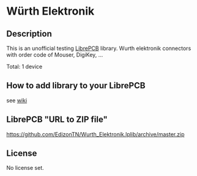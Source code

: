 # Würth Elektronik

## Description

This is an unofficial testing [LibrePCB](https://librepcb.org) library. 
Wurth elektronik connectors with order code of Mouser, DigiKey, ...

Total: 1 device


## How to add library to your LibrePCB
see [wiki](../../wiki/)


## LibrePCB "URL to ZIP file"
https://github.com/EdizonTN/Wurth_Elektronik.lplib/archive/master.zip


## License

No license set.
